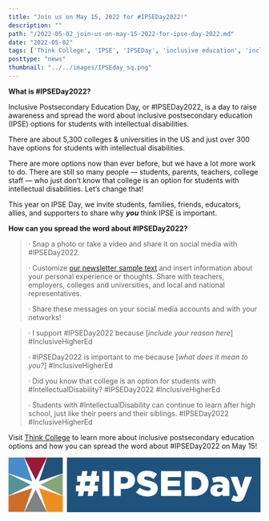 ```yaml
---
title: "Join us on May 15, 2022 for #IPSEDay2022!"
description: ""
path: "/2022-05-02_join-us-on-may-15-2022-for-ipse-day-2022.md"
date: "2022-05-02"
tags: ['Think College', 'IPSE', 'IPSEDay', 'inclusive education', 'inclusive postsecondary education', 'Institute for Community Inclusion']
posttype: "news"
thumbnail: "../../images/IPSEday_sq.png"
---
```



**What is #IPSEDay2022?**

Inclusive Postsecondary Education Day, or #IPSEDay2022, is a day to raise awareness and spread the word about inclusive postsecondary education (IPSE) options for students with intellectual disabilities.

There are about 5,300 colleges & universities in the US and just over 300 have options for students with intellectual disabilities.

There are more options now than ever before, but we have a lot more work to do. There are still so many people — students, parents, teachers, college staff — who just don’t know that college is an option for students with intellectual disabilities. Let’s change that!

This year on IPSE Day, we invite students, families, friends, educators, allies, and supporters to share why **_you_** think IPSE is important.

**How can you spread the word about #IPSEDay2022?**

> · Snap a photo or take a video and share it on social media with #IPSEDay2022.
> 
> · Customize [our newsletter sample text](https://thinkcollege.net/join-us-on-may-15-2022-for-ipseday2022) and insert information about your personal experience or thoughts. Share with teachers, employers, colleges and universities, and local and national representatives.
> 
> · Share these messages on your social media accounts and with your networks!

> · I support #IPSEDay2022 because \[_include your reason here_\] #InclusiveHigherEd
> 
> · #IPSEDay2022 is important to me because \[_what does it mean to you?_\] #InclusiveHigherEd
> 
> · Did you know that college is an option for students with #IntellectualDisability? #IPSEDay2022 #InclusiveHigherEd
> 
> · Students with #IntellectualDisability can continue to learn after high school, just like their peers and their siblings. #IPSEDay2022 #InclusiveHigherEd

Visit [Think College](https://thinkcollege.net/join-us-on-may-15-2022-for-ipseday2022) to learn more about inclusive postsecondary education options and how you can spread the word about #IPSEDay2022 on May 15!

![Starburst logo to the left of a blue rectangle. On the blue rectangle is the white text #IPSEDay](../../images/ipsdaybanner.png)